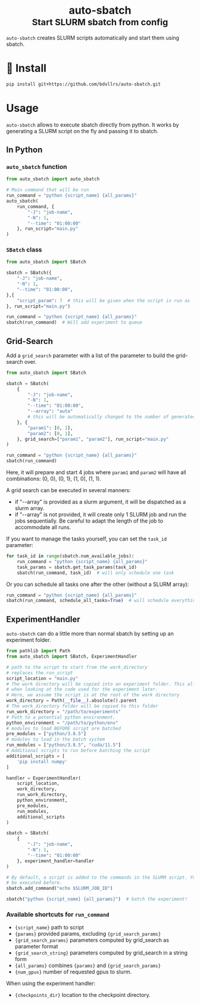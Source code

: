 <div align="center">
    <h1>auto-sbatch<br><small>Start SLURM sbatch from config</small></h1>
</div>

`auto-sbatch` creates SLURM scripts automatically and start them using sbatch.

# 🚀 Install

```bash
pip install git+https://github.com/bdvllrs/auto-sbatch.git
```

# Usage

`auto-sbatch` allows to execute sbatch directly from python.
It works by generating a SLURM script on the fly and passing it to sbatch.

## In Python

### `auto_sbatch` function

```python
from auto_sbatch import auto_sbatch

# Main command that will be run
run_command = "python {script_name} {all_params}"
auto_sbatch(
    run_command, {
        "-J": "job-name",
        "-N": 1,
        "--time": "01:00:00"
    }, run_script="main.py"
)
```

### `SBatch` class

```python
from auto_sbatch import SBatch

sbatch = SBatch({
    "-J": "job-name",
    "-N": 1,
    "--time": "01:00:00",
},{
    "script_param": 7  # this will be given when the script is run as `python main.py "script_param=7"`
}, run_script="main.py")

run_command = "python {script_name} {all_params}"
sbatch(run_command)  # Will add experiment to queue
```

## Grid-Search

Add a `grid_search` parameter with a list of the parameter to build the
grid-search over.

```python
from auto_sbatch import SBatch

sbatch = SBatch(
    {
        "-J": "job-name",
        "-N": 1,
        "--time": "01:00:00",
        "--array": "auto"
        # this will be automatically changed to the number of generated jobs.
    }, {
        "param1": [0, 1],
        "param2": [0, 1],
    }, grid_search=["param1", "param2"], run_script="main.py"
)

run_command = "python {script_name} {all_params}"
sbatch(run_command)
```

Here, it will prepare and start 4 jobs where `param1` and `param2` will have
all combinations: (0, 0), (0, 1), (1, 0), (1, 1).

A grid search can be executed in several manners:

- if "--array" is provided as a slurm argument, it will be dispatched as a
  slurm array.
- if "--array" is not provided, it will create only 1 SLURM job and run the
  jobs sequentially. Be careful to adapt the
  length of the job to accommodate all runs.

If you want to manage the tasks yourself, you can set the `task_id` parameter:

```python
for task_id in range(sbatch.num_available_jobs):
    run_command = "python {script_name} {all_params}"
    task_params = sbatch.get_task_params(task_id)
    sbatch(run_command, task_id)  # will only schedule one task
```

Or you can schedule all tasks one after the other (without a SLURM array):

```python
run_command = "python {script_name} {all_params}"
sbatch(run_command, schedule_all_tasks=True)  # will schedule everything
```

## ExperimentHandler

`auto-sbatch` can do a little more than normal sbatch by setting up an
experiment folder.

```python
from pathlib import Path
from auto_sbatch import SBatch, ExperimentHandler

# path to the script to start from the work_directory
# replaces the run_script
script_location = "main.py"
# The work directory will be copied into an experiment folder. This allows reproducibility
# when looking at the code used for the experiment later.
# Here, we assume the script is at the root of the work directory
work_directory = Path(__file__).absolute().parent
# The work_directory folder will be copied to this folder
run_work_directory = "/path/to/experiments"
# Path to a potential python environment.
python_environment = "/path/to/python/env"
# modules to load BEFORE script are batched
pre_modules = ["python/3.8.5"]
# modules to load in the batch system
run_modules = ["python/3.8.5", "cuda/11.5"]
# Additional scripts to run before batching the script
additional_scripts = [
    'pip install numpy'
]

handler = ExperimentHandler(
    script_location,
    work_directory,
    run_work_directory,
    python_environment,
    pre_modules,
    run_modules,
    additional_scripts
)

sbatch = SBatch(
    {
        "-J": "job-name",
        "-N": 1,
        "--time": "01:00:00"
    }, experiment_handler=handler
)

# By default, a script is added to the commands in the SLURM script. You can add other commands that will
# be executed before.
sbatch.add_command("echo $SLURM_JOB_ID")

sbatch("python {script_name} {all_params}")  # batch the experiment!
```

### Available shortcuts for `run_command`

- `{script_name}` path to script
- `{params}` provided params, excluding `{grid_search_params}`
- `{grid_search_params}` parameters computed by grid_search as parameter format
- `{grid_search_string}` parameters computed by grid_search in a string form
- `{all_params}` combines `{params}` and `{grid_search_params}`
- `{num_gpus}` number of requested gpus to slurm.

When using the experiment handler:

- `{checkpoints_dir}` location to the checkpoint directory.
